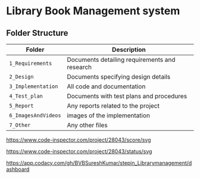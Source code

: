 # Library Book Management system


## Folder Structure
Folder             | Description
-------------------| -----------------------------------------
`1_Requirements`   | Documents detailing requirements and research
`2_Design`         | Documents specifying design details
`3_Implementation` | All code and documentation
`4_Test_plan`      | Documents with test plans and procedures
`5_Report`         | Any reports related to the project
`6_ImagesAndVideos`| images of the implementation
`7_Other`          | Any other files


https://www.code-inspector.com/project/28043/score/svg

https://www.code-inspector.com/project/28043/status/svg

https://app.codacy.com/gh/BVBSureshKumar/stepin_Librarymanagement/dashboard

